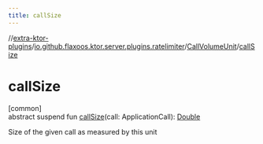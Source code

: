 ```yaml
---
title: callSize
---
```

//[extra-ktor-plugins](../../../index.md)/[io.github.flaxoos.ktor.server.plugins.ratelimiter](../index.md)/[CallVolumeUnit](index.md)/[callSize](call-size.md)



# callSize



[common]\
abstract suspend fun [callSize](call-size.md)(call: ApplicationCall): [Double](https://kotlinlang.org/api/latest/jvm/stdlib/kotlin/-double/index.md)



Size of the given call as measured by this unit




